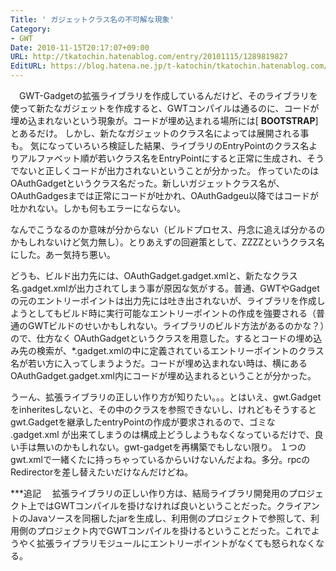```yaml
---
Title: ' ガジェットクラス名の不可解な現象'
Category:
- GWT
Date: 2010-11-15T20:17:07+09:00
URL: http://tkatochin.hatenablog.com/entry/20101115/1289819827
EditURL: https://blog.hatena.ne.jp/t-katochin/tkatochin.hatenablog.com/atom/entry/6653586347154753235
---
```


　GWT-Gadgetの拡張ライブラリを作成しているんだけど、そのライブラリを使って新たなガジェットを作成すると、GWTコンパイルは通るのに、コードが埋め込まれないという現象が。コードが埋め込まれる場所には[ __BOOTSTRAP__]とあるだけ。
しかし、新たなガジェットのクラス名によっては展開される事も。
気になっていろいろ検証した結果、ライブラリのEntryPointのクラス名よりアルファベット順が若いクラス名をEntryPointにすると正常に生成され、そうでないと正しくコードが出力されないということが分かった。
作っていたのはOAuthGadgetというクラス名だった。新しいガジェットクラス名が、OAuthGadgesまでは正常にコードが吐かれ、OAuthGadgeu以降ではコードが吐かれない。しかも何もエラーにならない。

なんでこうなるのか意味が分からない（ビルドプロセス、丹念に追えば分かるのかもしれないけど気力無し）。とりあえずの回避策として、ZZZZというクラス名にした。あー気持ち悪い。

どうも、ビルド出力先には、OAuthGadget.gadget.xmlと、新たなクラス名.gadget.xmlが出力されてしまう事が原因な気がする。普通、GWTやGadgetの元のエントリーポイントは出力先には吐き出されないが、ライブラリを作成しようとしてもビルド時に実行可能なエントリーポイントの作成を強要される（普通のGWTビルドのせいかもしれない。ライブラリのビルド方法があるのかな？）ので、仕方なく OAuthGadgetというクラスを用意した。するとコードの埋め込み先の検索が、*.gadget.xmlの中に定義されているエントリーポイントのクラス名が若い方に入ってしまうようだ。コードが埋め込まれない時は、横にあるOAuthGadget.gadget.xml内にコードが埋め込まれるということが分かった。

うーん、拡張ライブラリの正しい作り方が知りたい。。。とはいえ、gwt.Gadgetをinheritesしないと、その中のクラスを参照できないし、けれどもそうするとgwt.Gadgetを継承したentryPointの作成が要求されるので、ゴミな .gadget.xml が出来てしまうのは構成上どうしようもなくなっているだけで、良い手は無いのかもしれない。gwt-gadgetを再構築でもしない限り。
１つのgwt.xmlで一緒くたに持っちゃっているからいけないんだよね。多分。rpcのRedirectorを差し替えたいだけなんだけどね。

***追記
　拡張ライブラリの正しい作り方は、結局ライブラリ開発用のプロジェクト上ではGWTコンパイルを掛けなければ良いということだった。クライアントのJavaソースを同梱したjarを生成し、利用側のプロジェクトで参照して、利用側のプロジェクト内でGWTコンパイルを掛けるということだった。これでようやく拡張ライブラリモジュールにエントリーポイントがなくても怒られなくなる。
